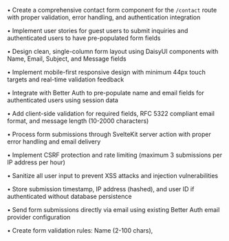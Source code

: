 • Create a comprehensive contact form component for the `/contact` route with proper validation, error handling, and authentication integration

• Implement user stories for guest users to submit inquiries and authenticated users to have pre-populated form fields

• Design clean, single-column form layout using DaisyUI components with Name, Email, Subject, and Message fields

• Implement mobile-first responsive design with minimum 44px touch targets and real-time validation feedback

• Integrate with Better Auth to pre-populate name and email fields for authenticated users using session data

• Add client-side validation for required fields, RFC 5322 compliant email format, and message length (10-2000 characters)

• Process form submissions through SvelteKit server action with proper error handling and email delivery

• Implement CSRF protection and rate limiting (maximum 3 submissions per IP address per hour)

• Sanitize all user input to prevent XSS attacks and injection vulnerabilities

• Store submission timestamp, IP address (hashed), and user ID if authenticated without database persistence

• Send form submissions directly via email using existing Better Auth email provider configuration

• Create form validation rules: Name (2-100 chars),